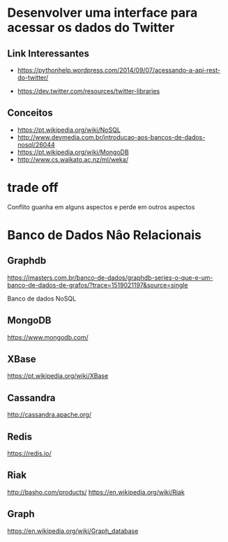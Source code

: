 # Desenvolver uma interface para acessar os dados do Twitter

## Link Interessantes

- https://pythonhelp.wordpress.com/2014/09/07/acessando-a-api-rest-do-twitter/

- https://dev.twitter.com/resources/twitter-libraries

## Conceitos
- https://pt.wikipedia.org/wiki/NoSQL
- http://www.devmedia.com.br/introducao-aos-bancos-de-dados-nosql/26044
- https://pt.wikipedia.org/wiki/MongoDB
- http://www.cs.waikato.ac.nz/ml/weka/

# trade off
Conflito guanha em alguns aspectos e perde em outros aspectos

# Banco de Dados Nâo Relacionais

## Graphdb
  https://imasters.com.br/banco-de-dados/graphdb-series-o-que-e-um-banco-de-dados-de-grafos/?trace=1519021197&source=single

Banco de dados NoSQL
## MongoDB
  https://www.mongodb.com/
  
## XBase
  https://pt.wikipedia.org/wiki/XBase
  
## Cassandra
  http://cassandra.apache.org/
    
## Redis
  https://redis.io/
  
## Riak
  http://basho.com/products/
  https://en.wikipedia.org/wiki/Riak
  
## Graph
  https://en.wikipedia.org/wiki/Graph_database
